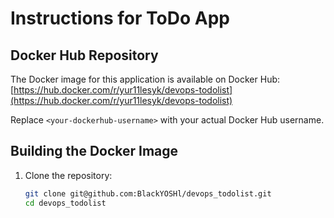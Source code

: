 # Instructions for ToDo App

## Docker Hub Repository
The Docker image for this application is available on Docker Hub:
[https://hub.docker.com/r/yur11lesyk/devops-todolist](https://hub.docker.com/r/yur11lesyk/devops-todolist)

Replace `<your-dockerhub-username>` with your actual Docker Hub username.

## Building the Docker Image
1. Clone the repository:
   ```bash
   git clone git@github.com:BlackYOSHl/devops_todolist.git
   cd devops_todolist
